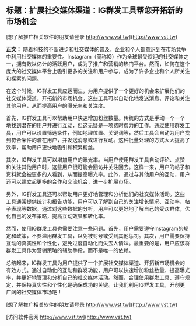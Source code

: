 ## **标题：扩展社交媒体渠道：IG群发工具帮您开拓新的市场机会**

[想了解推广相关软件的朋友请登录 http://www.vst.tw](http://www.vst.tw)

**正文：**
随着科技的不断进步和社交媒体的普及，企业和个人都意识到在市场竞争中利用社交媒体的重要性。Instagram（简称IG）作为全球最受欢迎的社交媒体之一，拥有数以亿计的活跃用户，成为了推广和营销的热门平台。然而，如何在这个庞大的社交媒体平台上吸引更多的关注和用户参与，成为了许多企业和个人所关注和探索的问题。

在这个时候，IG群发工具应运而生，为用户提供了一个更好的机会来扩展他们的社交媒体渠道，开拓新的市场机会。这些工具可以自动化地发送消息、评论和关注其他用户，从而提高用户的曝光率和关注度。

首先，IG群发工具可以帮助用户快速增加粉丝数量。传统的方式是手动一个一个地找到潜在的用户并进行互动，但这无疑是一项费时费力的工作。通过使用群发工具，用户可以设置筛选条件，例如地理位置、关键词等，然后工具会自动为用户找到符合条件的潜在用户，并发送消息或进行互动。这种批量处理的方式大大提高了效率，帮助用户更快地吸引和积累粉丝。

其次，IG群发工具可以增加用户的曝光率。当用户使用群发工具自动评论、点赞和关注其他用户时，这些用户很可能会回访并关注回去。这样一来，用户的帖子和资料就会被更多的人看到，从而提高曝光率。此外，通过与其他用户的互动，用户还可以建立起更多的合作和交流机会，进一步扩展市场。

另外，IG群发工具还可以帮助用户更好地管理和分析他们的社交媒体活动。这些工具通常提供统计和报告功能，用户可以了解到自己的关注增长情况、互动率、帖子表现等数据。通过对这些数据的分析，用户可以更好地了解自己的受众群体，优化自己的发布策略，提高互动效果和转化率。

然而，使用IG群发工具也需要注意一些问题。首先，用户需要遵守Instagram的规定和政策，不要滥用群发工具，以免被封号或受到其他惩罚。其次，用户需要保持互动的真实性和个性化，避免过度自动化而失去人情味。最重要的是，用户应该将群发工具作为营销策略的辅助手段，而不是唯一的依赖。

总结起来，IG群发工具为用户提供了一个扩展社交媒体渠道、开拓新市场机会的有效方式。通过自动化的互动和群发功能，用户可以快速增加粉丝数量、提高曝光率，并更好地管理和分析自己的社交媒体活动。然而，合理使用群发工具、遵守规定，并保持真实性和个性化是确保成功的关键。让我们利用IG群发工具，开创更广阔的社交媒体市场吧！

[想了解推广相关软件的朋友请登录 http://www.vst.tw](http://www.vst.tw)


[访问软件官网 http://www.vst.tw](http://www.vst.tw)
